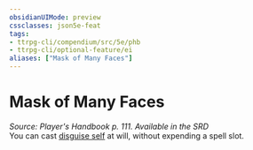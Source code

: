 ```yaml
---
obsidianUIMode: preview
cssclasses: json5e-feat
tags:
- ttrpg-cli/compendium/src/5e/phb
- ttrpg-cli/optional-feature/ei
aliases: ["Mask of Many Faces"]
---
```

# Mask of Many Faces
*Source: Player's Handbook p. 111. Available in the <span title='Systems Reference Document (5.1)'>SRD</span>*  
You can cast [disguise self](3-Mechanics/CLI/spells/disguise-self.md) at will, without expending a spell slot.